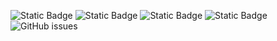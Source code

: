 ![Static Badge](https://img.shields.io/badge/blacklists-60-000000) ![Static Badge](https://img.shields.io/badge/blacklisted-2523508-cc0000) ![Static Badge](https://img.shields.io/badge/whitelisted-2244-00CC00) ![Static Badge](https://img.shields.io/badge/streaming_blacklist-28107-000000) ![GitHub issues](https://img.shields.io/github/issues/fabriziosalmi/blacklists)
